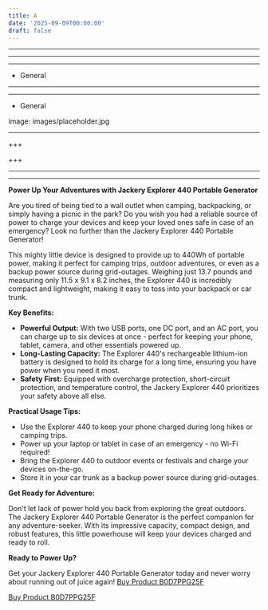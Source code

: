 ```yaml
---
title: A
date: '2025-09-09T00:00:00'
draft: false
---
```


---



---

---




- General
---

---

- General

image: images/placeholder.jpg

---

+++






+++





---



---
**Power Up Your Adventures with Jackery Explorer 440 Portable Generator**

Are you tired of being tied to a wall outlet when camping, backpacking, or simply having a picnic in the park? Do you wish you had a reliable source of power to charge your devices and keep your loved ones safe in case of an emergency? Look no further than the Jackery Explorer 440 Portable Generator!

This mighty little device is designed to provide up to 440Wh of portable power, making it perfect for camping trips, outdoor adventures, or even as a backup power source during grid-outages. Weighing just 13.7 pounds and measuring only 11.5 x 9.1 x 8.2 inches, the Explorer 440 is incredibly compact and lightweight, making it easy to toss into your backpack or car trunk.

**Key Benefits:**

* **Powerful Output:** With two USB ports, one DC port, and an AC port, you can charge up to six devices at once - perfect for keeping your phone, tablet, camera, and other essentials powered up.
* **Long-Lasting Capacity:** The Explorer 440's rechargeable lithium-ion battery is designed to hold its charge for a long time, ensuring you have power when you need it most.
* **Safety First:** Equipped with overcharge protection, short-circuit protection, and temperature control, the Jackery Explorer 440 prioritizes your safety above all else.

**Practical Usage Tips:**

* Use the Explorer 440 to keep your phone charged during long hikes or camping trips.
* Power up your laptop or tablet in case of an emergency - no Wi-Fi required!
* Bring the Explorer 440 to outdoor events or festivals and charge your devices on-the-go.
* Store it in your car trunk as a backup power source during grid-outages.

**Get Ready for Adventure:**

Don't let lack of power hold you back from exploring the great outdoors. The Jackery Explorer 440 Portable Generator is the perfect companion for any adventure-seeker. With its impressive capacity, compact design, and robust features, this little powerhouse will keep your devices charged and ready to roll.

**Ready to Power Up?**

Get your Jackery Explorer 440 Portable Generator today and never worry about running out of juice again! [Buy Product B0D7PPG25F](https://www.amazon.com/Jackery-Explorer-Portable-Generator-Emergency/dp/B0D7PPG25F/)

[Buy Product B0D7PPG25F](https://www.amazon.com/Jackery-Explorer-Portable-Generator-Emergency/dp/B0D7PPG25F/)